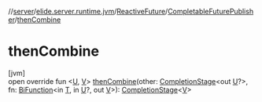 //[server](../../../../index.md)/[elide.server.runtime.jvm](../../index.md)/[ReactiveFuture](../index.md)/[CompletableFuturePublisher](index.md)/[thenCombine](then-combine.md)

# thenCombine

[jvm]\
open override fun &lt;[U](then-combine.md), [V](then-combine.md)&gt; [thenCombine](then-combine.md)(other: [CompletionStage](https://docs.oracle.com/javase/8/docs/api/java/util/concurrent/CompletionStage.html)&lt;out [U](then-combine.md)?&gt;, fn: [BiFunction](https://docs.oracle.com/javase/8/docs/api/java/util/function/BiFunction.html)&lt;in [T](index.md), in [U](then-combine.md)?, out [V](then-combine.md)&gt;): [CompletionStage](https://docs.oracle.com/javase/8/docs/api/java/util/concurrent/CompletionStage.html)&lt;[V](then-combine.md)&gt;
